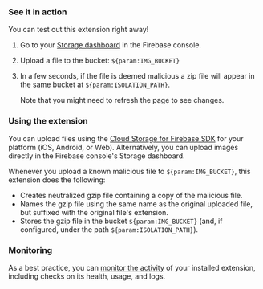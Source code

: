 ### See it in action

You can test out this extension right away!

1.  Go to your [Storage dashboard](https://console.firebase.google.com/project/${param:PROJECT_ID}/storage) in the Firebase console.

2.  Upload a file to the bucket: `${param:IMG_BUCKET}`

3.  In a few seconds, if the file is deemed malicious a zip file will appear in the same bucket at `${param:ISOLATION_PATH}`.

    Note that you might need to refresh the page to see changes.

### Using the extension

You can upload files using the [Cloud Storage for Firebase SDK](https://firebase.google.com/docs/storage/) for your platform (iOS, Android, or Web). Alternatively, you can upload images directly in the Firebase console's Storage dashboard.

Whenever you upload a known malicious file to `${param:IMG_BUCKET}`, this extension does the following:

- Creates neutralized gzip file containing a copy of the malicious file.
- Names the gzip file using the same name as the original uploaded file, but suffixed with the original file's extension.
- Stores the gzip file in the bucket `${param:IMG_BUCKET}` (and, if configured, under the path `${param:ISOLATION_PATH}`).

### Monitoring

As a best practice, you can [monitor the activity](https://firebase.google.com/docs/extensions/manage-installed-extensions#monitor) of your installed extension, including checks on its health, usage, and logs.
